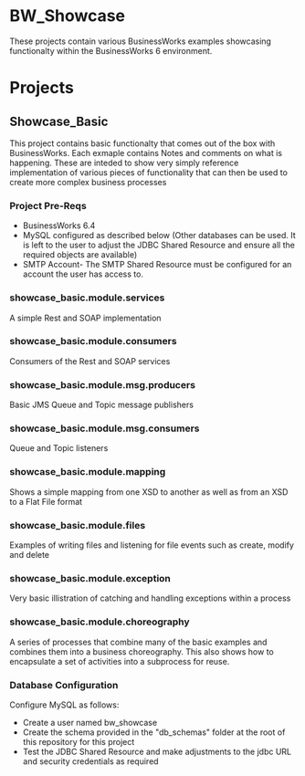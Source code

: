 # BW_Showcase
These projects contain various BusinessWorks examples showcasing functionalty within the BusinessWorks 6 environment.

# Projects
## Showcase_Basic
This project contains basic functionalty that comes out of the box with BusinessWorks. Each exmaple contains Notes and comments on what is happening. These are inteded to show very simply reference implementation of various pieces of functionality that can then be used to create more complex business processes

### Project Pre-Reqs
* BusinessWorks 6.4
* MySQL configured as described below (Other databases can be used. It is left to the user to adjust the JDBC Shared Resource and ensure all the required objects are available)
* SMTP Account- The SMTP Shared Resource must be configured for an account the user has access to.

### showcase_basic.module.services
A simple Rest and SOAP implementation
### showcase_basic.module.consumers
Consumers of the Rest and SOAP services
### showcase_basic.module.msg.producers
Basic JMS Queue and Topic message publishers
### showcase_basic.module.msg.consumers
Queue and Topic listeners
### showcase_basic.module.mapping
Shows a simple mapping from one XSD to another as well as from an XSD to a Flat File format
### showcase_basic.module.files
Examples of writing files and listening for file events such as create, modify and delete
### showcase_basic.module.exception
Very basic illistration of catching and handling exceptions within a process
### showcase_basic.module.choreography
A series of processes that combine many of the basic examples and combines them into a business choreography. This also shows how to encapsulate a set of activities into a subprocess for reuse.

### Database Configuration
Configure MySQL as follows:
* Create a user named bw_showcase
* Create the schema provided in the "db_schemas" folder at the root of this repository for this project
* Test the JDBC Shared Resource and make adjustments to the jdbc URL and security credentials as required
